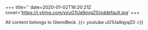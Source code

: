 +++
title=''
date=2020-01-02T16:20:21Z
cover='https://i.ytimg.com/vi/uG1Ua9qyqZ0/sddefault.jpg'
+++

All content belongs to GlennBeck.
{{< youtube uG1Ua9qyqZ0 >}}
